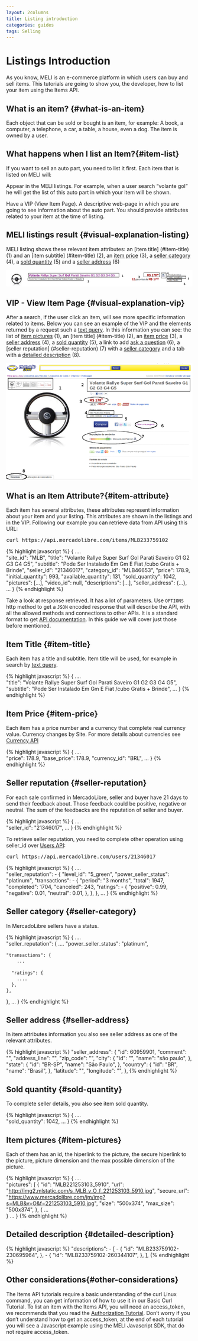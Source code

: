 ```yaml
---
layout: 2columns
title: Listing introduction
categories: guides
tags: Selling
---
```


# Listings Introduction

As you know, MELI is an e-commerce platform in which users can buy and sell items. This tutorials are going to show you, the developer, how to list your item using the Items API.


## What is an item? {#what-is-an-item}

Each object that can be sold or bought is an item, for example: A book, a computer, a telephone, a car, a table, a house, even a dog. The item is owned by a user.

## What happens when I list an Item?{#item-list}

If you want to sell an auto part, you need to list it first. Each item that is listed on MELI will:

Appear in the MELI listings. For example, when a user search “volante gol” he will get the list of this auto part in which your item will be shown.

Have a VIP (View Item Page). A descriptive web-page in which you are going to see information about the auto part.
You should provide attributes related to your item at the time of listing.


## MELI listings result {#visual-explanation-listing}

MELI listing shows these relevant item attributes: an [item title] (#item-title) (1) and an [item subtitle] (#item-title) (2), an [item price](#item-price) (3), a [seller category](#seller-category) (4), a [sold quantity](#sold-quantity) (5) and a [seller address](#seller-address) (6)


![meli listing](/images/meli-listing.png)

## VIP - View Item Page {#visual-explanation-vip}

After a search, if the user click an item, will see more specific information related to items. Below you can see an example of the VIP and the elements returned by a request such a [text query](/search-by-text-query). In this information you can see: the list of [item pictures](#item-pictures) (1), an [item title] (#item-title) (2), 
 an [item price](#item-price) (3), a [seller address](#seller-address) (4), a [sold quantity](#sold-quantity) (5), a link to add [ask a question](/ask-a-question) (6), a [seller reputation] (#seller-reputation) (7) with a [seller category](#seller-category) and a tab with a [detailed description](#detailed-decription) (8). 

![vip](/images/vip.png)

## What is an Item Attribute?{#item-attribute}

Each item has several attributes, these attributes represent information about your item and your listing. This attributes are shown in the listings and in the VIP. Following our example you can retrieve data from API using this URL:

<pre class="terminal">
curl https://api.mercadolibre.com/items/MLB233759102
</pre>

{% highlight javascript %} 
{
  .... 	
  "site_id": "MLB",
  "title": "Volante Rallye Super Surf Gol Parati Saveiro G1 G2 G3 G4 G5",
  "subtitle": "Pode Ser Instalado Em Gm E Fiat /cubo Gratis + Brinde",
  "seller_id": "21346017",
  "category_id": "MLB46653",
  "price": 178.9,
  "initial_quantity": 993,
  "available_quantity": 131,
  "sold_quantity": 1042,
  "pictures": [...],
  "video_id": null,
  "descriptions": [...],
  "seller_address": {...},
  ...
}
{% endhighlight %}

Take a look at response retrieved. It has a lot of parameters. Use <code>OPTIONS</code> http method to get a <code>JSON</code> encoded response that will describe the API, with all the allowed methods and connections to other APIs. It is a standard format to get [API documentation](/design-considerations/#options).
In this guide we will cover just those before mentioned.


## Item Title {#item-title}

Each item has a title and subtitle. Item title will be used, for example in search by [text query](/search-by-text-query).

{% highlight javascript %} 
{
  .... 	
  "title": "Volante Rallye Super Surf Gol Parati Saveiro G1 G2 G3 G4 G5",
  "subtitle": "Pode Ser Instalado Em Gm E Fiat /cubo Gratis + Brinde",
  ...
}
{% endhighlight %}

## Item Price {#item-price}

Each item has a price number and a currency that complete real currency value. Currency changes by Site. For more details about currencies see [Currency API](/guide-appendix/#currencies-api)

{% highlight javascript %} 
{
  .... 	
  "price": 178.9,
  "base_price": 178.9,
  "currency_id": "BRL",
  ...
}
{% endhighlight %}

## Seller reputation {#seller-reputation}

For each sale confirmed in MercadoLibre, seller and buyer have 21 days to send their feedback about. Those feedback could be positive, negative or neutral. The sum of the feedbacks are the reputation of seller and buyer. 

{% highlight javascript %} 
{
  .... 	
  "seller_id": "21346017",
  ...
}
{% endhighlight %}

To retrieve seller reputation, you need to complete other operation using seller_id over [Users API](/info-user):

<pre class="terminal">
curl https://api.mercadolibre.com/users/21346017
</pre>

{% highlight javascript %} 
{
  .... 	
 "seller_reputation": - {
    "level_id": "5_green",
    "power_seller_status": "platinum",
    "transactions": - {
      "period": "3 months",
      "total": 1947,
      "completed": 1704,
      "canceled": 243,
      "ratings": - {
        "positive": 0.99,
        "negative": 0.01,
        "neutral": 0.01,
      },
    },
  },
  ...
}
{% endhighlight %}


## Seller category {#seller-category}

In MercadoLibre sellers have a status. 

{% highlight javascript %} 
{
  .... 	
 "seller_reputation": {
 	....
    "power_seller_status": "platinum",
    
    "transactions": {
      	... 	
      
      "ratings": {
      	....
      },
    },
  },
  ...
}
{% endhighlight %}

## Seller address {#seller-address}

In item attributes information you also see seller address as one of the relevant attributes.  

{% highlight javascript %} 
 "seller_address": {
    "id": 60959901,
    "comment": "",
    "address_line": "",
    "zip_code": "",
    "city": {
      "id": "",
      "name": "são paulo",
    },
    "state": {
      "id": "BR-SP",
      "name": "São Paulo",
    },
    "country": {
      "id": "BR",
      "name": "Brasil",
    },
    "latitude": "",
    "longitude": "",
  },
{% endhighlight %}

## Sold quantity {#sold-quantity}

To complete seller details, you also see item sold quantity. 

{% highlight javascript %} 
{
  .... 	
  "sold_quantity": 1042,
  ...
}
{% endhighlight %}

## Item pictures {#item-pictures}

Each of them has an id, the hiperlink to the picture, the secure hiperlink to the picture, picture dimension and the max possible dimension of the picture. 

{% highlight javascript %} 
{
  .... 	
  "pictures": [
    {
      "id": "MLB221253103_5910",
      "url": "http://img2.mlstatic.com/s_MLB_v_O_f_221253103_5910.jpg",
      "secure_url": "https://www.mercadolibre.com/jm/img?s=MLB&v=O&f=221253103_5910.jpg",
      "size": "500x374",
      "max_size": "500x374",
    },
    {
	   ...    
	}
  ...
}
{% endhighlight %}

## Detailed description {#detailed-description}
{% highlight javascript %} 
  "descriptions": - [
    - {
      "id": "MLB233759102-230695964",
    },
    - {
      "id": "MLB233759102-260344107",
    },
  ],
 {% endhighlight %}


## Other considerations{#other-considerations}

The Items API tutorials require a basic understanding of the curl Linux command, you can get information of how to use it in our Basic Curl Tutorial.
To list an item with the Items API, you will need an access_token, we recommends that you read the [Authorization Tutorial](../authentication-and-authorization).
Don’t worry if you don’t understand how to get an access_token, at the end of each tutorial you will see a Javascript example using the MELI Javascript SDK, that do not require access_token.

<iframe id="search_api_embed"
  src="javascript:void(0)"
    scrolling="no"
      frameborder="0"
        width="100%"
          height="900">
</iframe>
<script type="text/javascript">
            document.getElementById('search_api_embed').src ='https://api.mercadolibre.com/items/MLB233759102';
</script>
